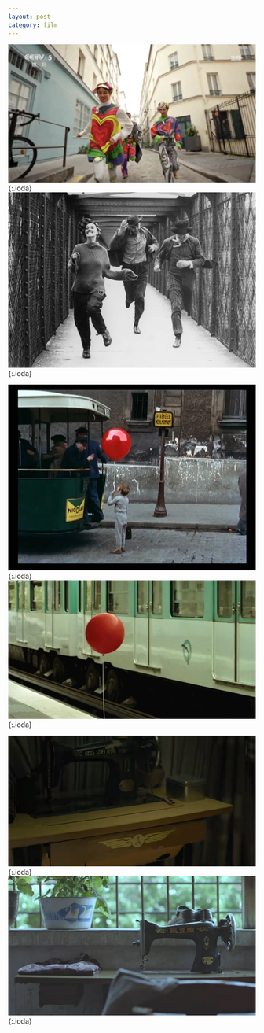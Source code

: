 ```yaml
---
layout: post
category: film
---
```


![](images/blog2-1.jpg){:.ioda}
![](images/blog2-2.jpg){:.ioda}

![](images/IMG_4590.jpeg){:.ioda}
![](images/profile.jpeg){:.ioda}

![](images/IMG_1527.jpeg){:.ioda}
![](images/IMG_1839.jpeg){:.ioda}
